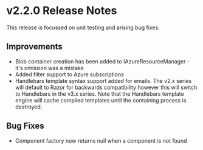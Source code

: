 # v2.2.0 Release Notes

This release is focussed on unit testing and arising bug fixes.

## Improvements

* Blob container creation has been added to IAzureResourceManager - it's omission was a mistake
* Added filter support to Azure subscriptions
* Handlebars template syntax support added for emails. The v2.x series will default to Razor for backwards compatibility however this will switch to Handlebars in the v3.x series. Note that the Handlebars template engine will cache compiled templates until the containing process is destroyed.

## Bug Fixes

* Component factory now returns null when a component is not found